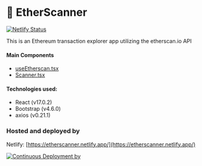 # 🔷 EtherScanner
[![Netlify Status](https://api.netlify.com/api/v1/badges/794ff143-62e0-4db3-a1f5-7bad196743c2/deploy-status)](https://app.netlify.com/sites/etherscanner/deploys)

This is an Ethereum transaction explorer app utilizing the etherscan.io API

#### Main Components
* [useEtherscan.tsx](https://github.com/amiroff157/etherscanner/blob/master/src/utils/hooks/useEtherscan.tsx)
* [Scanner.tsx](https://github.com/amiroff157/etherscanner/blob/master/src/components/Scanner.tsx)

#### Technologies used:
* React (v17.0.2)
* Bootstrap (v4.6.0)
* axios (v0.21.1)

### Hosted and deployed by

Netlify: [https://etherscanner.netlify.app/](https://etherscanner.netlify.app/)

[![Continuous Deployment by](https://www.netlify.com/img/global/badges/netlify-color-accent.svg)](https://etherscanner.netlify.app/)

